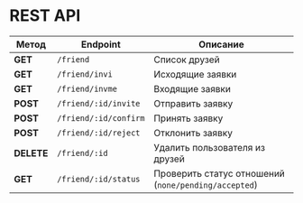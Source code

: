 # REST API

| Метод      | Endpoint              | Описание                                             |
| ---------- | --------------------- | ---------------------------------------------------- |
| **GET**    | `/friend`             | Список друзей                                        |
| **GET**    | `/friend/invi`        | Исходящие заявки                                     |
| **GET**    | `/friend/invme`       | Входящие заявки                                      |
| **POST**   | `/friend/:id/invite`  | Отправить заявку                                     |
| **POST**   | `/friend/:id/confirm` | Принять заявку                                       |
| **POST**   | `/friend/:id/reject`  | Отклонить заявку                                     |
| **DELETE** | `/friend/:id`         | Удалить пользователя из друзей                       |
| **GET**    | `/friend/:id/status`  | Проверить статус отношений (`none/pending/accepted`) |

